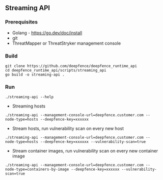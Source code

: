 ## Streaming API

### Prerequisites

- Golang - https://go.dev/doc/install
- git
- ThreatMapper or ThreatStryker management console

### Build

```shell
git clone https://github.com/deepfence/deepfence_runtime_api
cd deepfence_runtime_api/scripts/streaming_api
go build -o streaming-api .
```

### Run

```shell
./streaming-api --help
```

- Streaming hosts
```shell
./streaming-api --management-console-url=deepfence.customer.com --node-type=hosts --deepfence-key=xxxxxx
```

- Stream hosts, run vulnerability scan on every new host
```shell
./streaming-api --management-console-url=deepfence.customer.com --node-type=hosts --deepfence-key=xxxxxx --vulnerability-scan=true
```

- Stream container images, run vulnerability scan on every new container image
```shell
./streaming-api --management-console-url=deepfence.customer.com --node-type=containers-by-image --deepfence-key=xxxxxx --vulnerability-scan=true
```
